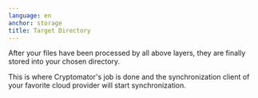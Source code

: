 ```yaml
---
language: en
anchor: storage
title: Target Directory
---
```

<p class="lead">After your files have been processed by all above layers, they are finally stored into your chosen directory.</p>

This is where Cryptomator&apos;s job is done and the synchronization client of your favorite cloud provider will start synchronization.
